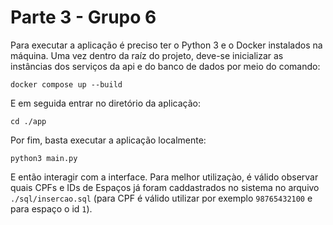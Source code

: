 # Parte 3 - Grupo 6
Para executar a aplicação é preciso ter o Python 3 e o Docker instalados na máquina. Uma vez dentro da raíz do projeto, deve-se inicializar as instâncias dos serviços da api e do banco de dados por meio do comando:
```
docker compose up --build
```
E em seguida entrar no diretório da aplicação:
```
cd ./app 
```
Por fim, basta executar a aplicação localmente:
```
python3 main.py
```
E então interagir com a interface. Para melhor utilizaçào, é válido observar quais CPFs e IDs de Espaços já foram caddastrados no sistema no arquivo `./sql/insercao.sql` (para CPF é válido utilizar por exemplo `98765432100` e para espaço o id `1`).